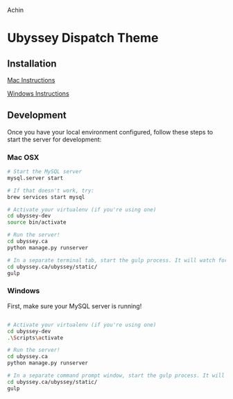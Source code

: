 Achin

# Ubyssey Dispatch Theme

## Installation

[Mac Instructions](https://code.ubyssey.ca/getting-started/installation/mac.html)

[Windows Instructions](https://code.ubyssey.ca/getting-started/installation/windows.html)

## Development

Once you have your local environment configured, follow these steps to start the server for development:

### Mac OSX

```bash
# Start the MySQL server
mysql.server start

# If that doesn't work, try:
brew services start mysql

# Activate your virtualenv (if you're using one)
cd ubyssey-dev
source bin/activate

# Run the server!
cd ubyssey.ca
python manage.py runserver

# In a separate terminal tab, start the gulp process. It will watch for changes to the source files and automatically re-build the static files during development.
cd ubyssey.ca/ubyssey/static/
gulp
```

### Windows

First, make sure your MySQL server is running!

```bash

# Activate your virtualenv (if you're using one)
cd ubyssey-dev
.\Scripts\activate

# Run the server!
cd ubyssey.ca
python manage.py runserver

# In a separate command prompt window, start the gulp process. It will watch for changes to the source files and automatically re-build the static files during development.
cd ubyssey.ca/ubyssey/static/
gulp
```
